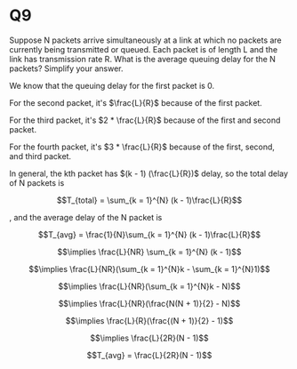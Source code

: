 # Q9 
Suppose N packets arrive simultaneously at a link at which no packets are currently being transmitted or queued. Each packet is of length L and the link has transmission rate R. What is the average queuing delay for the N packets? Simplify your answer. 


We know that the queuing delay for the first packet is 0.

For the second packet, it's $\frac{L}{R}$ because of the first packet.

For the third packet, it's $2 * \frac{L}{R}$ because of the first and second packet.

For the fourth packet, it's $3 * \frac{L}{R}$ because of the first, second, and third packet.

In  general, the kth packet has $(k - 1) (\frac{L}{R})$ delay, so the total delay of N packets is 

$$T_{total} = \sum_{k = 1}^{N} (k - 1)\frac{L}{R}$$

, and the average delay of the N packet is 

$$T_{avg} = \frac{1}{N}\sum_{k = 1}^{N} (k - 1)\frac{L}{R}$$

$$\implies \frac{L}{NR} \sum_{k = 1}^{N} (k - 1)$$

$$\implies \frac{L}{NR}(\sum_{k = 1}^{N}k - \sum_{k = 1}^{N}1)$$

$$\implies \frac{L}{NR}(\sum_{k = 1}^{N}k - N)$$

$$\implies \frac{L}{NR}(\frac{N(N + 1)}{2} - N)$$

$$\implies \frac{L}{R}(\frac{(N + 1)}{2} - 1)$$

$$\implies \frac{L}{2R}(N - 1)$$

$$T_{avg} = \frac{L}{2R}(N - 1)$$